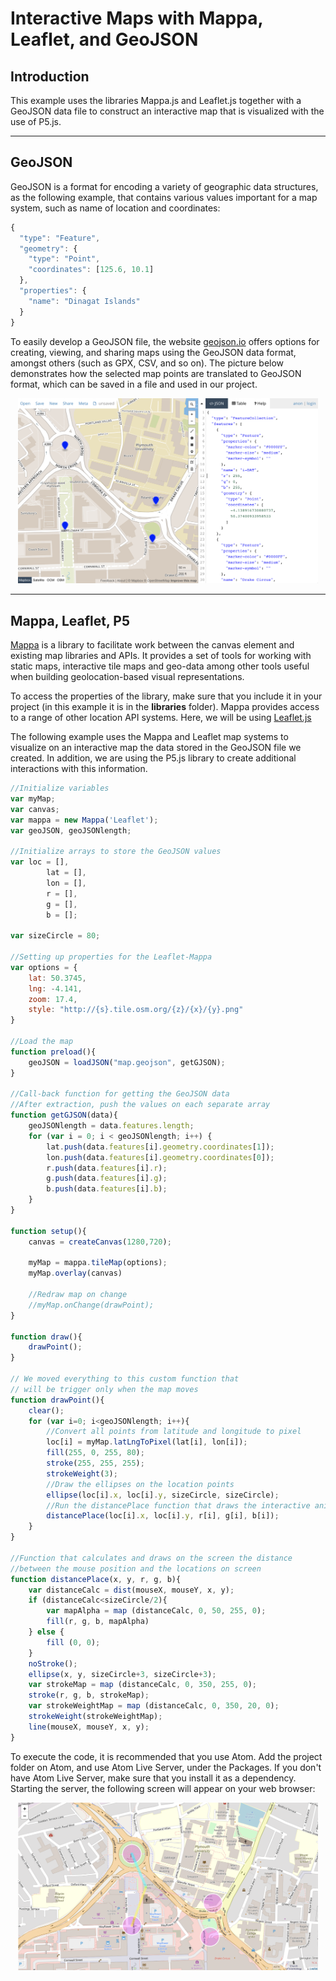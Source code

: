 # Interactive Maps with Mappa, Leaflet, and GeoJSON

## Introduction
This example uses the libraries Mappa.js and Leaflet.js together with a GeoJSON data file to construct an interactive map that is visualized with the use of P5.js.

---

## GeoJSON

GeoJSON is a format for encoding a variety of geographic data structures, as the following example, that contains various values important for a map system, such as name of location and coordinates:

```JavaScript
{
  "type": "Feature",
  "geometry": {
    "type": "Point",
    "coordinates": [125.6, 10.1]
  },
  "properties": {
    "name": "Dinagat Islands"
  }
}
```

To easily develop a GeoJSON file, the website [geojson.io](geojson.io) offers options for creating, viewing, and sharing maps using the GeoJSON data format, amongst others (such as GPX, CSV, and so on). The picture below demonstrates how the selected map points are translated to GeoJSON format, which can be saved in a file and used in our project.

<p align="center">
<img alt="GeoJSON" src="assets/geojson.png" width="480" />
</p>

---

## Mappa, Leaflet, P5

[Mappa](https://mappa.js.org) is a library to facilitate work between the canvas element and existing map libraries and APIs. It provides a set of tools for working with static maps, interactive tile maps and geo-data among other tools useful when building geolocation-based visual representations.

To access the properties of the library, make sure that you include it in your project (in this example it is in the **libraries** folder). Mappa provides access to a range of other location API systems. Here, we will be using [Leaflet.js](https://leafletjs.com/examples/geojson/)

The following example uses the Mappa and Leaflet map systems to visualize on an interactive map the data stored in the GeoJSON file we created. In addition, we are using the P5.js library to create additional interactions with this information.

```JavaScript
//Initialize variables
var myMap;
var canvas;
var mappa = new Mappa('Leaflet');
var geoJSON, geoJSONlength;

//Initialize arrays to store the GeoJSON values
var loc = [],
		lat = [],
		lon = [],
		r = [],
		g = [],
		b = [];

var sizeCircle = 80;

//Setting up properties for the Leaflet-Mappa
var options = {
	lat: 50.3745,
	lng: -4.141,
	zoom: 17.4,
	style: "http://{s}.tile.osm.org/{z}/{x}/{y}.png"
}

//Load the map
function preload(){
	geoJSON = loadJSON("map.geojson", getGJSON);
}

//Call-back function for getting the GeoJSON data
//After extraction, push the values on each separate array
function getGJSON(data){
	geoJSONlength = data.features.length;
	for (var i = 0; i < geoJSONlength; i++) {
		lat.push(data.features[i].geometry.coordinates[1]);
		lon.push(data.features[i].geometry.coordinates[0]);
		r.push(data.features[i].r);
		g.push(data.features[i].g);
		b.push(data.features[i].b);
	}
}

function setup(){
	canvas = createCanvas(1280,720);

	myMap = mappa.tileMap(options);
	myMap.overlay(canvas)

	//Redraw map on change
	//myMap.onChange(drawPoint);
}

function draw(){
	drawPoint();
}

// We moved everything to this custom function that
// will be trigger only when the map moves
function drawPoint(){
	clear();
	for (var i=0; i<geoJSONlength; i++){
		//Convert all points from latitude and longitude to pixel
		loc[i] = myMap.latLngToPixel(lat[i], lon[i]);
		fill(255, 0, 255, 80);
		stroke(255, 255, 255);
		strokeWeight(3);
		//Draw the ellipses on the location points
		ellipse(loc[i].x, loc[i].y, sizeCircle, sizeCircle);
		//Run the distancePlace function that draws the interactive animation
		distancePlace(loc[i].x, loc[i].y, r[i], g[i], b[i]);
	}
}

//Function that calculates and draws on the screen the distance
//between the mouse position and the locations on screen
function distancePlace(x, y, r, g, b){
	var distanceCalc = dist(mouseX, mouseY, x, y);
	if (distanceCalc<sizeCircle/2){
		var mapAlpha = map (distanceCalc, 0, 50, 255, 0);
		fill(r, g, b, mapAlpha)
	} else {
		fill (0, 0);
	}
	noStroke();
	ellipse(x, y, sizeCircle+3, sizeCircle+3);
	var strokeMap = map (distanceCalc, 0, 350, 255, 0);
	stroke(r, g, b, strokeMap);
	var strokeWeightMap = map (distanceCalc, 0, 350, 20, 0);
	strokeWeight(strokeWeightMap);
	line(mouseX, mouseY, x, y);
}
```

To execute the code, it is recommended that you use Atom. Add the project folder on Atom, and use Atom Live Server, under the Packages. If you don't have Atom Live Server, make sure that you install it as a dependency. Starting the server, the following screen will appear on your web browser:

<p align="center">
<img alt="Final Screen" src="assets/finalScreen.png" width="480" />
</p>
